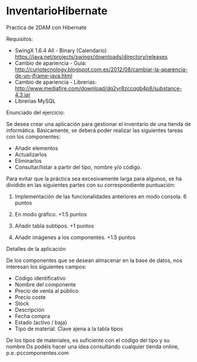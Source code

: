 # InventarioHibernate
Practica de 2DAM con Hibernate

Requisitos:
 - SwingX 1.6.4 All - Binary (Calendario) https://java.net/projects/swingx/downloads/directory/releases
 - Cambio de apariencia - Guia: http://curiotecnology.blogspot.com.es/2012/08/cambiar-la-aparencia-de-un-jframe-java.html
 - Cambio de apariencia - Librerias: http://www.mediafire.com/download/dq2yr8zccqqb4p8/substance-4.3.jar
 - Librerias MySQL
 
Enunciado del ejercicio:
 
Se desea crear una aplicación para gestionar el inventario de una tienda de informática.
Básicamente, se deberá poder realizar las siguientes tareas con los componentes:

 - Añadir elementos
 - Actualizarlos
 - Eliminarlos
 - Consultar/listar a partir del tipo, nombre y/o código.
 
Para evitar que la práctica sea excesivamente larga para algunos, se ha dividido en las siguientes
partes con su correspondiente puntuación:

1. Implementación de las funcionalidades anteriores en modo consola. 6 puntos

2. En modo gráfico. +1.5 puntos

3. Añadir tabla subtipos. +1 puntos

4. Añadir imágenes a los componentes. +1.5 puntos

Detalles de la aplicación

De los componentes que se desean almacenar en la base de datos, nos interesan los siguientes
campos:
 - Código identificativo
 - Nombre del componente
 - Precio de venta al público
 - Precio coste
 - Stock
 - Descripción
 - Fecha compra
 - Estado (activo / baja)
 - Tipo de material. Clave ajena a la tabla tipos

De los tipos de materiales, es suficiente con el código del tipo y su nombre.Os podéis hacer una
idea consultando cualquier tienda online, p.e.:pccomponentes.com
